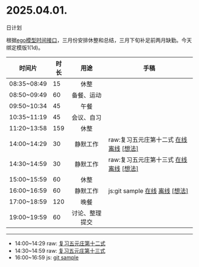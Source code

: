# 2025.04.01.
日计划

根据[ego模型时间接口](https://gitee.com/hyg/blog/blob/master/timeflow.md)，三月份安排休整和总结，三月下旬补足前两月缺勤。今天绑定模版1(1d)。

| 时间片 | 时长 | 用途 | 手稿 |
| --- | --- | :---: | --- |
| 08:35~08:49 | 15 | 休整 |  |
| 08:50~09:49 | 60 | 备餐、运动 |  |
| 09:50~10:34 | 45 | 午餐 |  |
| 10:35~11:19 | 45 | 会议、自习 |  |
| 11:20~13:58 | 159 | 休整 |  |
| 14:00~14:29 | 30 | 静默工作 | raw:复习五元庄第十二式 [在线](http://simp.ly/p/8t3vlk) [离线](../../draft/2025/20250401140000.md) <a href="mailto:huangyg@mars22.com?subject=关于2025.04.01.[raw:复习五元庄第十二式]任务&body=日期: 20250401%0D%0A序号: 5%0D%0A手稿:../../draft/2025/20250401140000.md%0D%0A---请勿修改邮件主题及以上内容 从下一行开始写您的想法---%0D%0A">[想法]</a> |
| 14:30~14:59 | 30 | 静默工作 | raw:复习五元庄第十三式 [在线](http://simp.ly/p/5k9gJy) [离线](../../draft/2025/20250401143000.md) <a href="mailto:huangyg@mars22.com?subject=关于2025.04.01.[raw:复习五元庄第十三式]任务&body=日期: 20250401%0D%0A序号: 6%0D%0A手稿:../../draft/2025/20250401143000.md%0D%0A---请勿修改邮件主题及以上内容 从下一行开始写您的想法---%0D%0A">[想法]</a> |
| 15:00~15:59 | 60 | 休整 |  |
| 16:00~16:59 | 60 | 静默工作 | js:git sample [在线](http://simp.ly/p/4QDThK) [离线](../../draft/2025/20250401160000.md) <a href="mailto:huangyg@mars22.com?subject=关于2025.04.01.[js:git sample]任务&body=日期: 20250401%0D%0A序号: 8%0D%0A手稿:../../draft/2025/20250401160000.md%0D%0A---请勿修改邮件主题及以上内容 从下一行开始写您的想法---%0D%0A">[想法]</a> |
| 17:00~18:59 | 120 | 晚餐 |  |
| 19:00~19:59 | 60 | 讨论、整理提交 |  |

---

- 14:00~14:29	raw: [复习五元庄第十二式](../../draft/2025/20250401.01.md)
- 14:30~14:59	raw: [复习五元庄第十三式](../../draft/2025/20250401.02.md)
- 16:00~16:59	js: [git sample](../../draft/2025/20250401.03.md)
